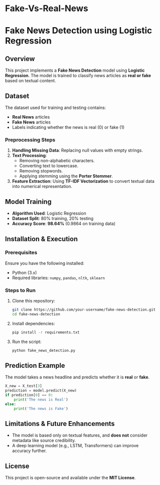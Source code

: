 # Fake-Vs-Real-News
# Fake News Detection using Logistic Regression

## Overview
This project implements a **Fake News Detection** model using **Logistic Regression**. The model is trained to classify news articles as **real or fake** based on textual content.

## Dataset
The dataset used for training and testing contains:
- **Real News** articles
- **Fake News** articles
- Labels indicating whether the news is real (0) or fake (1)

### Preprocessing Steps
1. **Handling Missing Data**: Replacing null values with empty strings.
2. **Text Processing**:
   - Removing non-alphabetic characters.
   - Converting text to lowercase.
   - Removing stopwords.
   - Applying stemming using the **Porter Stemmer**.
3. **Feature Extraction**: Using **TF-IDF Vectorization** to convert textual data into numerical representation.

## Model Training
- **Algorithm Used**: Logistic Regression
- **Dataset Split**: 80% training, 20% testing
- **Accuracy Score**: **98.64%** (0.9864 on training data)

## Installation & Execution
### Prerequisites
Ensure you have the following installed:
- Python (3.x)
- Required libraries: `numpy`, `pandas`, `nltk`, `sklearn`

### Steps to Run
1. Clone this repository:
   ```bash
   git clone https://github.com/your-username/fake-news-detection.git
   cd fake-news-detection
   ```
2. Install dependencies:
   ```bash
   pip install -r requirements.txt
   ```
3. Run the script:
   ```bash
   python fake_news_detection.py
   ```

## Prediction Example
The model takes a news headline and predicts whether it is **real** or **fake**.
```python
X_new = X_test[3]
prediction = model.predict(X_new)
if prediction[0] == 0:
    print('The news is Real')
else:
    print('The news is Fake')
```

## Limitations & Future Enhancements
- The model is based only on textual features, and **does not** consider metadata like source credibility.
- A deep learning model (e.g., LSTM, Transformers) can improve accuracy further.

## License
This project is open-source and available under the **MIT License**.

